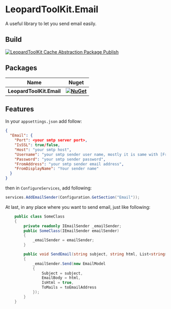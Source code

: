 # LeopardToolKit.Email
A useful library to let you send email easily.

## Build
[![LeopardToolKit Cache Abstraction Package Publish](https://github.com/LeopardToolKit/LeopardToolKit.Cache/actions/workflows/Abstraction.yml/badge.svg)](https://github.com/LeopardToolKit/LeopardToolKit.Cache/actions/workflows/Abstraction.yml)

## Packages

| **Name** | **Nuget** |
|----------|:-------------:|
| **LeopardToolKit.Email** | **[![NuGet](https://buildstats.info/nuget/LeopardToolKit.Email)](https://www.nuget.org/packages/LeopardToolKit.Email)**   |

## Features

In your `appsettings.json` add follow:
```json
{
  "Email": {
    "Port": <your smtp server port>,
    "IsSSL": true/false,
    "Host": "your smtp host",
    "Username": "your smtp sender user name, mostly it is same with [FromAddress]",
    "Password": "your smtp sender password",
    "FromAddress": "your smtp sender email address",
    "FromDisplayName": "Your sender name"
  }
}
```

then in `ConfigureServices`, add following:
```csharp
services.AddEmailSender(Configuration.GetSection("Email"));
```

At last, in any place where you want to send email, just like following:
```csharp
    public class SomeClass
    {
        private readonly IEmailSender _emailSender;
        public SomeClass(IEmailSender emailSender)
        {
            _emailSender = emailSender;
        }

        public void SendEmail(string subject, string html, List<string> toEmailAddress)
        {
            _emailSender.Send(new EmailModel
            {
                Subject = subject,
                EmailBody = html,
                IsHtml = true,
                ToMails = toEmailAddress
            });
        }
    }
```

